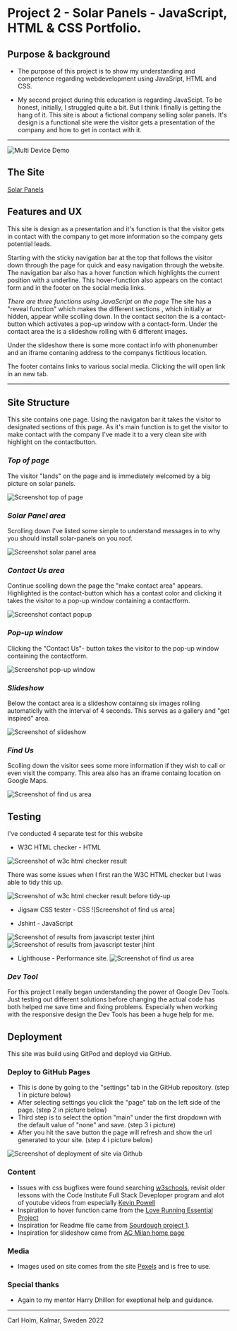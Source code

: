 # Project 2 - Solar Panels - JavaScript, HTML & CSS Portfolio.

## Purpose & background

* The purpose of this project is to show my understanding and competence regarding webdevelopment using JavaSript, HTML and CSS. 

* My second project during this education is regarding JavaScipt. To be honest, initially, I struggled quite a bit. But I think I finally is getting the hang of it.
This site is about a fictional company selling solar panels. It's design is a functional site were the visitor gets a presentation of the company and how to get in contact with it.

***

![Multi Device Demo](/assets/images/img-readme/solar-p-mockup.png)

## The Site
[Solar Panels](https://callee84.github.io/SolarPanel-P2/#solar)

## Features and UX
This site is design as a presentation and it's function is that the visitor gets in contact with the company to get more information so the company gets potential leads.

Starting with the sticky navigation bar at the top that follows the visitor down through the page for quick and easy navigation through the website. The navigation bar also has a hover function which highlights the current position with a underline. This hover-function also appears on the contact form and in the footer on the social media links.

*There are three functions using JavaScript on the page*
The site has a "reveal function" which makes the different sections , which initially ar hidden, appear while scolling down. 
In the contact seciton the is a contact-button which activates a pop-up window with a contact-form.
Under the contact area the is a slideshow rolling with 6 different images.

Under the slideshow there is some more contact info with phonenumber and an iframe contaning address to the companys fictitious location.

The footer contains links to various social media. Clicking the will open link in an new tab.

***

## Site Structure

This site contains one page. Using the navigaton bar it takes the visitor to designated sections of this page. As it's main function is to get the visitor to make contact with the company I've made it to a very clean site with highlight on the contactbutton.

### *Top of page*
The visitor "lands" on the page and is immediately welcomed by a big picture on solar panels. 

![Screenshot top of page](/assets/images/img-readme/screen-home.png)

### *Solar Panel area*
Scrolling down I've listed some simple to understand messages in to why you should install solar-panels on you roof.

![Screenshot solar panel area](/assets/images/img-readme/screen-solar-p.png)

### *Contact Us area*
Continue scolling down the page the "make contact area" appears. Highlighted is the contact-button which has a contast color and clicking it takes the visitor to a pop-up window containing a contactform.

![Screenshot contact popup](/assets/images/img-readme/screen-contact.png)

### *Pop-up window*
Clicking the "Contact Us"- button takes the visitor to the pop-up window containing the contactform.

![Screenshot pop-up window](/assets/images/img-readme/sreen-popup.png)

### *Slideshow*
Below the contact area is a slideshow containng six images rolling automaticlly with the interval of 4 seconds. This serves as a gallery and "get inspired" area.

![Screenshot of slideshow](/assets/images/img-readme/screen-slide.png)

### *Find Us*
Scolling down the visitor sees some more information if they wish to call or even visit the company. This area also has an iframe containg location on Google Maps.

![Screenshot of find us area](/assets/images/img-readme/sceen-bottom.png)

## Testing

I've conducted 4 separate test for this website

* W3C HTML checker - HTML

![Screenshot of w3c html checker result](/assets/images/img-readme/screen-html-check.png)

There was some issues when I first ran the W3C HTML checker but I was able to tidy this up.

![Screenshot of w3c html checker result before tidy-up](/assets/images/img-readme/screen-htlm-errors.png)

* Jigsaw CSS tester - CSS
![Screenshot of find us area]

* Jshint - JavaScript 

![Screenshot of results from javascript tester jhint](/assets/images/img-readme/screen-js-fade.png)
![Screenshot of results from javascript tester jhint](/assets/images/img-readme/screen-js-slide.png)

* Lighthouse - Performance site.
![Screenshot of find us area](/assets/images/img-readme/screen-lighthouse-test.png)

### *Dev Tool*
For this project I really began understanding the power of Google Dev Tools. Just testing out different solutions before changing the actual code has both helped me save time and fixing problems. Especially when working with the responsive design the Dev Tools has been a huge help for me.

## Deployment
This site was build using GitPod and deployd via GitHub. 

### Deploy to GitHub Pages
* This is done by going to the "settings" tab in the GitHub repository. (step 1 in picture below)
* After selecting settings you click the "page" tab on the left side of the page. (step 2 in picture below)
* Third step is to select the option "main" under the first dropdown with the default value of "none" and save. (step 3 i picture)
* After you hit the save button the page will refresh and show the url generated to your site. (step 4 i picture below)

![Screenshot of deployment of site via Github](/assets/images/img-readme/screen-github.png)

### Content
* Issues with css bugfixes were found searching [w3schools](https://www.w3schools.com/), revisit older lessons with the Code Institute Full Stack Deveploper program and alot of youtube videos from especially [Kevin Powell](https://www.youtube.com/kepowob)
* Inspiration to hover function came from the [Love Running Essential Project](https://callee84.github.io/love-running/)
* Inspiration for Readme file came from [Sourdough project 1](https://github.com/Callee84/sourdough). 
* Inspiration for slideshow came from [AC Milan home page](https://www.acmilan.com/en)

### Media
* Images used on site comes from the site [Pexels](https://www.pexels.com/) and is free to use.

### Special thanks
* Again to my mentor Harry Dhillon for exeptional help and guidance.

***

Carl Holm,
Kalmar, Sweden 
2022
